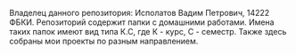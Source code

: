 Владелец данного репозитория: Исполатов Вадим Петрович, 14222 ФБКИ.
Репозиторий содержит папки с домашними работами. Имена таких папок имеют вид типа К.С, где К - курс, С - семестр.
Также здесь собраны мои проекты по разным направлением.
